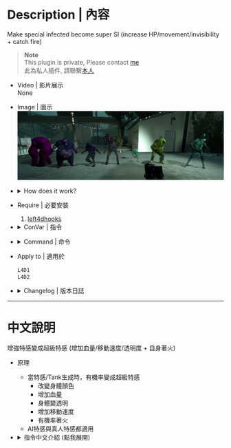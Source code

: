 # Description | 內容
Make special infected become super SI (increase HP/movement/invisibility + catch fire)

> __Note__ <br/>
This plugin is private, Please contact [me](https://github.com/fbef0102/Game-Private_Plugin#私人插件列表-private-plugins-list)<br/>
此為私人插件, 請聯繫[本人](https://github.com/fbef0102/Game-Private_Plugin#私人插件列表-private-plugins-list)

* Video | 影片展示
<br/>None

* Image | 圖示
	<br/>![l4d_super_si_1](image/l4d_super_si_1.jpg)

* <details><summary>How does it work?</summary>

	* When Speical Infected or Tank spawns, they have chance to become a super SI/Tank
		* Change the body color
		* Increase Health
		* Become closer to invisible
		* Increase speed movement
		* Probalility of catch fire
	* Apply to both AI/Real infected players
</details>

* Require | 必要安裝
	1. [left4dhooks](https://forums.alliedmods.net/showthread.php?t=321696)

* <details><summary>ConVar | 指令</summary>

	* cfg/sourcemod/l4d_super_si.cfg
		```php
		// 0=Plugin off, 1=Plugin on.
		l4d_super_si_enable "1"

		// Probalility of a smoker become a super smoker [0-100]%
		l4d_super_si_chance_smoker "8"

		// Probalility of a boomer become a super boomer [0-100]%
		l4d_super_si_chance_boomer "8"

		// Probalility of a hunter become a super hunter [0-100]%
		l4d_super_si_chance_hunter "8"

		// Probalility of a spitter become a super spitter [0-100]%
		l4d_super_si_chance_spitter "8"

		// Probalility of a jockey become a super jockey [0-100]%
		l4d_super_si_chance_jockey "8"

		// Probalility of a charger become a super charger [0-100]%
		l4d_super_si_chance_charger "8"

		// Probalility of a tank become a super tank [0-100]%
		l4d_super_si_chance_tank "8"

		// The body color of the super smoker. Three values between 0-255 separated by spaces. RGB Color255 - Red Green Blue. [-1 -1 -1: Random, 255 255 255: Don't change]
		l4d_super_si_color_smoker "-1 -1 -1"

		// The body color of the super boomer. Three values between 0-255 separated by spaces. RGB Color255 - Red Green Blue. [-1 -1 -1: Random, 255 255 255: Don't change]
		l4d_super_si_color_boomer "-1 -1 -1"

		// The body color of the super hunter. Three values between 0-255 separated by spaces. RGB Color255 - Red Green Blue. [-1 -1 -1: Random, 255 255 255: Don't change]
		l4d_super_si_color_hunter "-1 -1 -1"

		// The body color of the super spitter. Three values between 0-255 separated by spaces. RGB Color255 - Red Green Blue. [-1 -1 -1: Random, 255 255 255: Don't change]
		l4d_super_si_color_spitter "-1 -1 -1"

		// The body color of the super jockey. Three values between 0-255 separated by spaces. RGB Color255 - Red Green Blue. [-1 -1 -1: Random, 255 255 255: Don't change]
		l4d_super_si_color_jockey "-1 -1 -1"

		// The body color of the super charger. Three values between 0-255 separated by spaces. RGB Color255 - Red Green Blue. [-1 -1 -1: Random, 255 255 255: Don't change]
		l4d_super_si_color_charger "-1 -1 -1"

		// The body color of the super tank. Three values between 0-255 separated by spaces. RGB Color255 - Red Green Blue. [-1 -1 -1: Random, 255 255 255: Don't change]
		l4d_super_si_color_tank "-1 -1 -1"

		// Probalility of the super smoker become invisible [0-100]%
		l4d_super_si_invisible_chance_smoker "80"

		// Probalility of the super boomer become invisible [0-100]%
		l4d_super_si_invisible_chance_boomer "80"

		// Probalility of the super hunter become invisible [0-100]%
		l4d_super_si_invisible_chance_hunter "80"

		// Probalility of the super spitter become invisible [0-100]%
		l4d_super_si_invisible_chance_spitter "80"

		// Probalility of the super jockey become invisible [0-100]%
		l4d_super_si_invisible_chance_jockey "80"

		// Probalility of the super charger become invisible [0-100]%
		l4d_super_si_invisible_chance_charger "80"

		// Probalility of the super tank become invisible [0-100]%
		l4d_super_si_invisible_chance_tank "80"

		// Modify the opacity of the super smoker to become closer to invisible (0-255)
		l4d_super_si_invisible_alpha_smoker "200"

		// Modify the opacity of the super boomer to become closer to invisible (0-255)
		l4d_super_si_invisible_alpha_boomer "200"

		// Modify the opacity of the super hunter to become closer to invisible (0-255)
		l4d_super_si_invisible_alpha_hunter "200"

		// Modify the opacity of the super spitter to become closer to invisible (0-255)
		l4d_super_si_invisible_alpha_spitter "200"

		// Modify the opacity of the super jockey to become closer to invisible (0-255)
		l4d_super_si_invisible_alpha_jockey "120"

		// Modify the opacity of the super charger to become closer to invisible (0-255)
		l4d_super_si_invisible_alpha_charger "200"

		// Modify the opacity of the super tank to become closer to invisible (0-255)
		l4d_super_si_invisible_alpha_tank "255"

		// Health multiple of the super smoker (0=Don't modify)
		l4d_super_si_hp_multi_smoker "3.0"

		// Health multiple of the super boomer (0=Don't modify)
		l4d_super_si_hp_multi_boomer "5.0"

		// Health multiple of the super hunter (0=Don't modify)
		l4d_super_si_hp_multi_hunter "4.0"

		// Health multiple of the super spitter (0=Don't modify)
		l4d_super_si_hp_multi_spitter "5.0"

		// Health multiple of the super jockey (0=Don't modify)
		l4d_super_si_hp_multi_jockey "3.0"

		// Health multiple of the super charger (0=Don't modify)
		l4d_super_si_hp_multi_charger "2.5"

		// Health multiple of the super tank (0=Don't modify)
		l4d_super_si_hp_multi_tank "1.5"

		// Speed movement multiple of the super smoker (0=Don't modify)
		l4d_super_si_movement_smoker "0"

		// Speed movement multiple of the super boomer (0=Don't modify)
		l4d_super_si_movement_boomer "0"

		// Speed movement multiple of the super hunter (0=Don't modify)
		l4d_super_si_movement_hunter "0"

		// Speed movement multiple of the super spitter (0=Don't modify)
		l4d_super_si_movement_spitter "0"

		// Speed movement multiple of the super jockey (0=Don't modify)
		l4d_super_si_movement_jockey "0"

		// Speed movement multiple of the super charger (0=Don't modify)
		l4d_super_si_movement_charger "0"

		// Speed movement multiple of the super tank (0=Don't modify)
		l4d_super_si_movement_tank "0"

		// Probalility of catch fire when the super smoker spawns [0-100]%
		l4d_super_si_fire_smoker "5"

		// Probalility of catch fire when the super boomer spawns [0-100]%
		l4d_super_si_fire_boomer "5"

		// Probalility of catch fire when the super hunter spawns [0-100]%
		l4d_super_si_fire_hunter "5"

		// Probalility of catch fire when the super spitter spawns [0-100]%
		l4d_super_si_fire_spitter "5"

		// Probalility of catch fire when the super jockey spawns [0-100]%
		l4d_super_si_fire_jockey "5"

		// Probalility of catch fire when the super charger spawns [0-100]%
		l4d_super_si_fire_charger "5"

		// Probalility of catch fire when the super tank spawns [0-100]%
		l4d_super_si_fire_tank "0"
		```
</details>

* <details><summary>Command | 命令</summary>
	
	None
</details>

* Apply to | 適用於
	```
	L4D1
	L4D2
	```

* <details><summary>Changelog | 版本日誌</summary>

	* v1.1h (2024-4-2)
		* Update cvars

	* v1.0h (2024-4-1)
		* Require lef4dhooks
		* Remake code, convert code to latest syntax
		* Fix warnings when compiling on SourceMod 1.11.
		* Optimize code and improve performance
		* Update cvars
		* Support versus mode

	* v1.0.1
		* [Original Plugin by panxiaohai](https://forums.alliedmods.net/showthread.php?t=129639)
</details>

- - - -
# 中文說明
增強特感變成超級特感 (增加血量/移動速度/透明度 + 自身著火)

* 原理
	* 當特感/Tank生成時，有機率變成超級特感
		* 改變身體顏色
		* 增加血量
		* 身體變透明
		* 增加移動速度
		* 有機率著火
	* AI特感與真人特感都適用
		
* <details><summary>指令中文介紹 (點我展開)</summary>

	* cfg/sourcemod/l4d_super_si.cfg
		```php
		// 0=關閉插件, 1=啟動插件
		l4d_super_si_enable "1"

		// Smoker變成超級Smoker的機率 [0-100]%
		l4d_super_si_chance_smoker "8"

		// Boomer變成超級Boomer的機率 [0-100]%
		l4d_super_si_chance_boomer "8"

		// Hunter變成超級Hunter的機率 [0-100]%
		l4d_super_si_chance_hunter "8"

		// Spitter變成超級Spitter的機率 [0-100]%
		l4d_super_si_chance_spitter "8"

		// Jockey變成超級Jockey的機率 [0-100]%
		l4d_super_si_chance_jockey "8"

		// Charger變成超級Charger的機率 [0-100]%
		l4d_super_si_chance_charger "8"

		// Tank變成超級Tank的機率 [0-100]%
		l4d_super_si_chance_tank "8"

		// 超級Smoker的身體顏色.，填入RGB三色 (三個數值介於0~255，需要空格) [-1 -1 -1: 隨機, 255 255 255: 不改變身體顏色]
		l4d_super_si_color_smoker "-1 -1 -1"

		// 超級Boomer的身體顏色.，填入RGB三色 (三個數值介於0~255，需要空格) [-1 -1 -1: 隨機, 255 255 255: 不改變身體顏色]
		l4d_super_si_color_boomer "-1 -1 -1"

		// 超級Hunter的身體顏色.，填入RGB三色 (三個數值介於0~255，需要空格) [-1 -1 -1: 隨機, 255 255 255: 不改變身體顏色]
		l4d_super_si_color_hunter "-1 -1 -1"

		// 超級Spitter的身體顏色.，填入RGB三色 (三個數值介於0~255，需要空格) [-1 -1 -1: 隨機, 255 255 255: 不改變身體顏色]
		l4d_super_si_color_spitter "-1 -1 -1"

		// 超級Jockey的身體顏色.，填入RGB三色 (三個數值介於0~255，需要空格) [-1 -1 -1: 隨機, 255 255 255: 不改變身體顏色]
		l4d_super_si_color_jockey "-1 -1 -1"

		// 超級Charger的身體顏色.，填入RGB三色 (三個數值介於0~255，需要空格) [-1 -1 -1: 隨機, 255 255 255: 不改變身體顏色]
		l4d_super_si_color_charger "-1 -1 -1"

		// 超級Tank的身體顏色.，填入RGB三色 (三個數值介於0~255，需要空格) [-1 -1 -1: 隨機, 255 255 255: 不改變身體顏色]
		l4d_super_si_color_tank "-1 -1 -1"

		// 超級Smoker的身體變透明的機率 [0-100]%
		l4d_super_si_invisible_chance_smoker "80"

		// 超級Boomer的身體變透明的機率 [0-100]%
		l4d_super_si_invisible_chance_boomer "80"

		// 超級Hunter的身體變透明的機率 [0-100]%
		l4d_super_si_invisible_chance_hunter "80"

		// 超級Spitter的身體變透明的機率 [0-100]%
		l4d_super_si_invisible_chance_spitter "80"

		// 超級Jockey的身體變透明的機率 [0-100]%
		l4d_super_si_invisible_chance_jockey "80"

		// 超級Charger的身體變透明的機率 [0-100]%
		l4d_super_si_invisible_chance_charger "80"

		// 超級Tank的身體變透明的機率 [0-100]%
		l4d_super_si_invisible_chance_tank "80"

		// 超級Smoker的身體透明度.(0-255)
		l4d_super_si_invisible_alpha_smoker "200"

		// 超級Boomer的身體透明度.(0-255)
		l4d_super_si_invisible_alpha_boomer "200"

		// 超級Hunter的身體透明度.(0-255)
		l4d_super_si_invisible_alpha_hunter "200"

		// 超級Spitter的身體透明度.(0-255)
		l4d_super_si_invisible_alpha_spitter "200"

		// 超級Jockey的身體透明度.(0-255)
		l4d_super_si_invisible_alpha_jockey "120"

		// 超級Charger的身體透明度.(0-255)
		l4d_super_si_invisible_alpha_charger "200"

		// 超級Tank的身體透明度.(0-255)
		l4d_super_si_invisible_alpha_tank "255"

		// 超級Smoker的血量倍率 (0=不改血量)
		l4d_super_si_hp_multi_smoker "3.0"

		// 超級Boomer的血量倍率 (0=不改血量)
		l4d_super_si_hp_multi_boomer "5.0"

		// 超級Hunter的血量倍率 (0=不改血量)
		l4d_super_si_hp_multi_hunter "4.0"

		// 超級Spitter的血量倍率 (0=不改血量)
		l4d_super_si_hp_multi_spitter "5.0"

		// 超級Jockey的血量倍率 (0=不改血量)
		l4d_super_si_hp_multi_jockey "3.0"

		// 超級Charger的血量倍率 (0=不改血量)
		l4d_super_si_hp_multi_charger "2.5"

		// 超級Tank的血量倍率 (0=不改血量)
		l4d_super_si_hp_multi_tank "1.5"

		// 超級Smoker的移動速度倍率. (0=不改速度)
		l4d_super_si_movement_smoker "0"

		// 超級Boomer的移動速度倍率. (0=不改速度)
		l4d_super_si_movement_boomer "0"

		// 超級Hunter的移動速度倍率. (0=不改速度)
		l4d_super_si_movement_hunter "0"

		// 超級Spitter的移動速度倍率. (0=不改速度)
		l4d_super_si_movement_spitter "0"

		// 超級Jockey的移動速度倍率. (0=不改速度)
		l4d_super_si_movement_jockey "0"

		// 超級Charger的移動速度倍率. (0=不改速度)
		l4d_super_si_movement_charger "0"

		// 超級Tank的移動速度倍率. (0=不改速度)
		l4d_super_si_movement_tank "0"

		// 超級Smoker著火機率. [0-100]%
		l4d_super_si_fire_smoker "5"

		// 超級Boomer著火機率. [0-100]%
		l4d_super_si_fire_boomer "5"

		// 超級Hunter著火機率. [0-100]%
		l4d_super_si_fire_hunter "5"

		// 超級Spitter著火機率. [0-100]%
		l4d_super_si_fire_spitter "5"

		// 超級Jockey著火機率. [0-100]%
		l4d_super_si_fire_jockey "5"

		// 超級Charger著火機率. [0-100]%
		l4d_super_si_fire_charger "5"

		// 超級Tank著火機率. [0-100]%
		l4d_super_si_fire_tank "0"
		```
</details>
